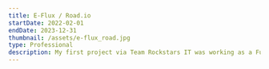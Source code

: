 ```yaml
---
title: E-Flux / Road.io
startDate: 2022-02-01
endDate: 2023-12-31
thumbnail: /assets/e-flux_road.jpg
type: Professional
description: My first project via Team Rockstars IT was working as a Full-Stack Engineere for Road.io (Formerly E-Flux). Road.io develops and maintains a platform for electric vehicle charging and management. I worked on the back-end of the platform, which is built with Node.js and MongoDB. I also worked on the front-end, which is built with React and Semantic UI.
---
```


